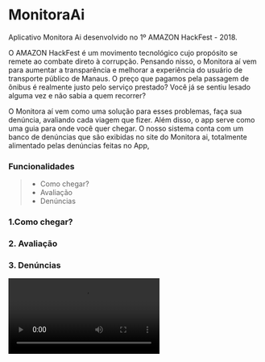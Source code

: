 # MonitoraAi
Aplicativo Monitora Ai desenvolvido no 1º AMAZON HackFest - 2018.


O AMAZON HackFest é um movimento tecnológico cujo propósito se remete ao combate direto à corrupção. Pensando nisso, o Monitora aí vem para aumentar a transparência e melhorar a experiência do usuário de transporte público de Manaus. O preço que pagamos pela passagem de ônibus é realmente justo pelo serviço prestado? Você já se sentiu lesado alguma vez e não sabia a quem recorrer?

O Monitora aí vem como uma solução para esses problemas, faça sua denúncia, avaliando cada viagem que fizer. Além disso, o app serve como uma guia para onde você quer chegar. O nosso sistema conta com um banco de denúncias que são exibidas no site do Monitora ai, totalmente alimentado pelas denúncias feitas no App,

### Funcionalidades ###
  > - Como chegar?
  > - Avaliação
  > - Denúncias
 
### 1.Como chegar? ###

### 2. Avaliação ###

### 3. Denúncias ###

![preview](https://github.com/manogray/MonitoraAi/denuncia.mp4 "css") 
